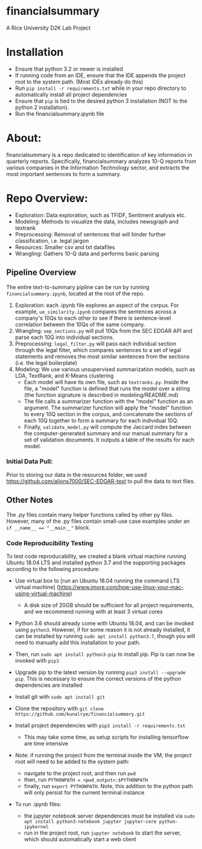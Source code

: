 # financialsummary
A Rice University D2K Lab Project

# Installation
* Ensure that python 3.2 or newer is installed
* If running code from an IDE, ensure that the IDE appends the project root to the system path. (Most IDEs already do this)
* Run `pip install -r requirements.txt` while in your repo directory to automatically install all project dependencies
 * Ensure that `pip` is tied to the desired python 3 installation (NOT to the python 2 installation). 
* Run the financialsummary.ipynb file

# About:
financialsummary is a repo dedicated to identification of key information in quarterly reports.
Specifically, financialsummary analyzes 10-Q reports from various companies in the Information Technology sector,
and extracts the most important sentences to form a summary.

# Repo Overview:
* Exploration: Data exploration, such as TFIDF, Sentiment analysis etc.
* Modeling: Methods to visualize the data, includes newsgraph and textrank
* Preprocessing: Removal of sentences that will hinder further classification, i.e. legal jargon
* Resources: Smaller csv and txt datafiles
* Wrangling: Gathers 10-Q data and performs basic parsing

## Pipeline Overview
The entire text-to-summary pipline can be run by running `financialsummary.ipynb`, located at the root of the repo. 

1) Exploration: each .ipynb file explores an aspect of the corpus. For example, `ue_similarity.ipynb` compares the sentences across a company's 10Qs to each other to see if there is sentence-level correlation between the 10Qs of the same company. 
2) Wrangling: `sep_sections.py` will pull 10Qs from the SEC EDGAR API and parse each 10Q into individual sections. 
3) Preprocessing: `legal_filter.py` will pass each individual section through the legal filter, which compares sentences to a set of legal statements and removes the most similar sentences from the sections (i.e. the legal boilerplate)
4) Modeling: We use various unsupervised summarization models, such as LDA, TextRank, and K-Means clustering 
   * Each model will have its own file, such as `textranks.py`. Inside the file, a "model" function is defined that runs the model over a string (the function signature is described in modeling/README.md)
   * The file calls a summarizer function with the "model" function as an argument. The summarizer function will apply the "model" function to every 10Q section in the corpus, and concatenate the sections of each 10Q together to form a summary for each individual 10Q. 
   * Finally, `validate_model.py` will compute the Jaccard index between the computer-generated summary and our manual summary for a set of validation documents. It outputs a table of the results for each model. 


### Initial Data Pull:
Prior to storing our data in the resources folder, we used https://github.com/alions7000/SEC-EDGAR-text to pull the data to text files.


## Other Notes 
The .py files contain many helper functions called by other py files. However, many of the .py
files contain small-use case examples under an `if __name__ == "__main__"` block. 

### Code Reproducibility Testing
To test code reproducability, we created a blank virtual machine running Ubuntu 18.04 LTS and installed python 3.7 and the supporting packages according to the following procedure: 
* Use virtual box to [run an Ubuntu 18.04 running the command  LTS virtual machine] (https://www.imore.com/how-use-linux-your-mac-using-virtual-machine)
    * A disk size of 20GB should be sufficient for all project requirements, and we recommend running with at least 3 virtual cores
* Python 3.6 should already come with Ubuntu 18.04, and can be invoked using `python3`. However, if for some reason it is not already installed, it can be installed by running `sudo apt install python3.7`, though you will need to manually add this installation to your path. 
* Then, run `sudo apt install python3-pip` to install pip. Pip is can now be invoked with `pip3`
* Upgrade pip to the latest version by running `pip3 install --upgrade pip`. This is necessary to ensure the correct versions of the python dependencies are installed
* Install git with `sudo apt install git`
* Clone the repository with `git clone https://github.com/kunalrye/financialsummary.git`
* Install project dependencies with `pip3 install -r requirements.txt`
    * This may take some time, as setup scripts for installing tensorflow are time intensive
* Note: if running the project from the terminal inside the VM, the project root will need to be added to the system path: 
    * navigate to the project root, and then run `pwd`
    * then, run `PYTHONPATH = <pwd_output>:$PYTHONPATH`
    * finally, run `export PYTHONPATH`. Note, this addition to the python path will only persist for the current terminal instance 
    
    
* To run .ipynb files:
    * the jupyter notebook server dependencies must be installed via `sudo apt install python3-notebook jupyter jupyter-core python-ipykernel`
    * run in the project root, run `jupyter notebook` to start the server, which should automatically start a web client






  





 
